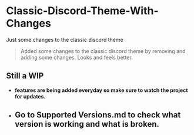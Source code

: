 # Classic-Discord-Theme-With-Changes
Just some changes to the classic discord theme

> Added some changes to the classic discord theme by removing and adding some changes. Looks and feels better.

## Still a WIP 

- **features are being added everyday so make sure to watch the project for updates.**
- ## Go to Supported Versions.md to check what version is working and what is broken.

